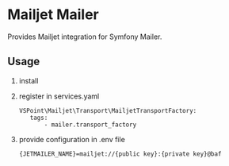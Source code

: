 Mailjet Mailer
==============

Provides Mailjet integration for Symfony Mailer.

## Usage
1. install

2. register in services.yaml
    ```    
    VSPoint\Mailjet\Transport\MailjetTransportFactory:
       tags:
           - mailer.transport_factory
    ```
3.  provide configuration in .env file
    ```
    {JETMAILER_NAME}=mailjet://{public key}:{private key}@baf 
    ```